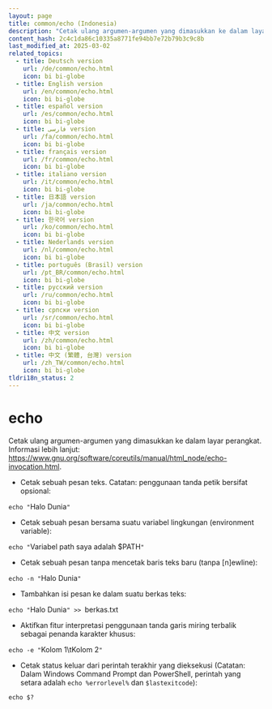 ```yaml
---
layout: page
title: common/echo (Indonesia)
description: "Cetak ulang argumen-argumen yang dimasukkan ke dalam layar perangkat."
content_hash: 2c4c1da86c10335a8771fe94bb7e72b79b3c9c8b
last_modified_at: 2025-03-02
related_topics:
  - title: Deutsch version
    url: /de/common/echo.html
    icon: bi bi-globe
  - title: English version
    url: /en/common/echo.html
    icon: bi bi-globe
  - title: español version
    url: /es/common/echo.html
    icon: bi bi-globe
  - title: فارسی version
    url: /fa/common/echo.html
    icon: bi bi-globe
  - title: français version
    url: /fr/common/echo.html
    icon: bi bi-globe
  - title: italiano version
    url: /it/common/echo.html
    icon: bi bi-globe
  - title: 日本語 version
    url: /ja/common/echo.html
    icon: bi bi-globe
  - title: 한국어 version
    url: /ko/common/echo.html
    icon: bi bi-globe
  - title: Nederlands version
    url: /nl/common/echo.html
    icon: bi bi-globe
  - title: português (Brasil) version
    url: /pt_BR/common/echo.html
    icon: bi bi-globe
  - title: русский version
    url: /ru/common/echo.html
    icon: bi bi-globe
  - title: српски version
    url: /sr/common/echo.html
    icon: bi bi-globe
  - title: 中文 version
    url: /zh/common/echo.html
    icon: bi bi-globe
  - title: 中文 (繁體, 台灣) version
    url: /zh_TW/common/echo.html
    icon: bi bi-globe
tldri18n_status: 2
---
```

# echo

Cetak ulang argumen-argumen yang dimasukkan ke dalam layar perangkat.
Informasi lebih lanjut: <https://www.gnu.org/software/coreutils/manual/html_node/echo-invocation.html>.

- Cetak sebuah pesan teks. Catatan: penggunaan tanda petik bersifat opsional:

`echo "`<span class="tldr-var badge badge-pill bg-dark-lm bg-white-dm text-white-lm text-dark-dm font-weight-bold">Halo Dunia</span>`"`

- Cetak sebuah pesan bersama suatu variabel lingkungan (environment variable):

`echo "`<span class="tldr-var badge badge-pill bg-dark-lm bg-white-dm text-white-lm text-dark-dm font-weight-bold">Variabel path saya adalah $PATH</span>`"`

- Cetak sebuah pesan tanpa mencetak baris teks baru (tanpa [n]ewline):

`echo -n "`<span class="tldr-var badge badge-pill bg-dark-lm bg-white-dm text-white-lm text-dark-dm font-weight-bold">Halo Dunia</span>`"`

- Tambahkan isi pesan ke dalam suatu berkas teks:

`echo "`<span class="tldr-var badge badge-pill bg-dark-lm bg-white-dm text-white-lm text-dark-dm font-weight-bold">Halo Dunia</span>`" >> `<span class="tldr-var badge badge-pill bg-dark-lm bg-white-dm text-white-lm text-dark-dm font-weight-bold">berkas.txt</span>

- Aktifkan fitur interpretasi penggunaan tanda garis miring terbalik sebagai penanda karakter khusus:

`echo -e "`<span class="tldr-var badge badge-pill bg-dark-lm bg-white-dm text-white-lm text-dark-dm font-weight-bold">Kolom 1\tKolom 2</span>`"`

- Cetak status keluar dari perintah terakhir yang dieksekusi (Catatan: Dalam Windows Command Prompt dan PowerShell, perintah yang setara adalah `echo %errorlevel%` dan `$lastexitcode`):

`echo $?`
